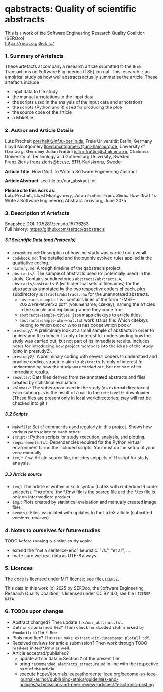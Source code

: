 # qabstracts: Quality of scientific abstracts

This is a work of the Software Engineering Research Quality Coalition (SERQco)  
https://serqco.github.io/


### 1. Summary of Artefacts

These artefacts accompany a research article submitted to the IEEE Transactions on Software Engineering (TSE) journal. 
This research is an empirical study on how well abstracts actually summarise the article. 
These artefacts include 

- input data to the study
- the manual annotations to the input data
- the scripts used in the analysis of the input data and annotations
- the scripts (Python and R) used for producing the plots
- the source code of the article
- a Makefile


### 2. Author and Article Details

Lutz Prechelt <prechelt@inf.fu-berlin.de>, Freie Universität Berlin, Germany  
Lloyd Montgomery <lloyd.montgomery@uni-hamburg.de>, University of Hamburg, Germany 
Julian Frattini <julian.frattini@chalmers.se>, Chalmers University of Technology and Gothenburg University, Sweden  
Franz Zieris <franz.zieris@bth.se>, BTH, Karlskrona, Sweden  

**Article Title**: How (Not) To Write a Software Engineering Abstract

**Article Abstract**: see file tex/our_abstract.txt

**Please cite this work as**:  
Lutz Prechelt, Lloyd Montgomery, Julian Frattini, Franz Zieris:
How (Not) To Write a Software Engineering Abstract.
arxiv.org, June 2025


### 3. Description of Artefacts

Snapshot: DOI: 10.5281/zenodo.15736253  
Full history: https://github.com/serqco/qabstracts


##### 3.1 Scientific Data (and Protocols)

- `procedure.md`: Description of how the study was carried out overall.
- `codebook.md`: The detailed and thoroughly evolved rules applied in the qualitative coding.
- `history.md`: A rough timeline of the qabstracts project.
- `abstracts/`: The sample of abstracts used (or potentially used) in the study. 
  Contains subdirectories `abstracts/abstracts.A`, `abstracts/abstracts.B` (with identical sets of filenames)
  for the abstracts as annotated by the two respective coders of each, plus
  subdirectory `abstracts/abstracs.raw` for the unannotated abstracts.
    - `abstracts/sample.list` contains lines of the form "EMSE-2022/FrePetGer22.pdf" (volumename, citekey),
      naming the articles in the sample and explaining where they come from.  
    - `abstracts/sample-titles.json` maps citekeys to article titles.  
    - `abstracts/sample-who-what.txt` work status file: 
      Which citekeys belong to which block? Who is has coded which block?
- `prestudy/`: A preliminary look at a small sample of abstracts in order to understand the domain.
  Is only of interest for understanding how the study was carried out, but not part of its immediate results.
  Includes notes for introducing new project members into the ideas of the study (ditto in prestudy2).
- `prestudy2/`: A preliminary coding with several coders to understand and practice coding, structure akin to `abstracts`.
  Is only of interest for understanding how the study was carried out, but not part of its immediate results.
- `results/`: Data files derived from the annotated abstracts and files created by statistical evaluation.
- `volumes/`: The subcorpora used in the study (as external directories). 
  Each subcorpus is the result of a call to the `retrievelit` downloader.
  (These files are present only in local workdirectories; they will not be checked into git.)


##### 3.2 Scripts

- `Makefile`: Set of commands used regularly in this project.
  Shows how various parts relate to each other.
- `script/`: Python scripts for study execution, analysis, and plotting.
- `requirements.txt`: Dependencies required for the Python virtual environment to run the included scripts.
  You must do the setup of your venv manually.
- `tex/*.Rnw`: Article source file, includes snippets of R script for study analysis.


##### 3.3 Article source

- `tex/`: The article is written in knitr syntax (LaTeX with embedded R code snippets).
  Therefore, the *.Rnw file is the source file and the *.tex file is only an intermediate product.
- `img/`: Plots created by statistical evaluation and manually created image files.
- `events/`: Files associated with updates to the LaTeX article (submitted versions, reviews).


### 4. Notes to ourselves for future studies

TODO before running a similar study again:
- extend the "not a sentence-end" heuristic:
  "vs.", "et al.", ...
- make sure we treat data as UTF-8 always


### 5. Licences

The code is licensed under MIT license; see file `LICENSE`. 

This data in this work (c) 2025 by SERQco, the Software Engineering Research Quality Coalition,
is licensed under CC BY 4.0; see file `LICENSE-DATA`.


### 6. TODOs upon changes

- Abstract changed? 
  Then update `tex/our_abstract.txt`.
- Data or criteria modified?
  Then check hardcoded stuff marked by `#nonknitr` in the `*.Rnw`
- Plots modified? 
  Then run `make extract-git-timestamps plotall pdf`.
- Received reviews for article submission?
  Then work through TODO markers in tex/*.Rnw as well.
- Article accepted/published? 
  - update article data in Section 2 of the present file
  - bring `recommended_abstracts_structure.md` in line with the respective part of the article
  - execute https://journals.ieeeauthorcenter.ieee.org/become-an-ieee-journal-author/publishing-ethics/guidelines-and-policies/submission-and-peer-review-policies/#electronic-posting
